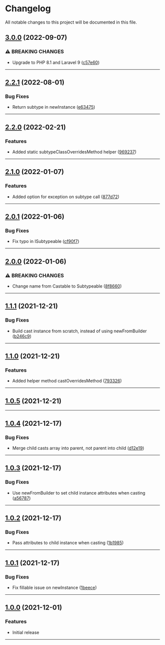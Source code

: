 <!--- BEGIN HEADER -->
# Changelog

All notable changes to this project will be documented in this file.
<!--- END HEADER -->

## [3.0.0](https://github.com/vetmoves/com.moves.php.eloquent.subtypeable/compare/2.2.1...3.0.0) (2022-09-07)

### ⚠ BREAKING CHANGES

* Upgrade to PHP 8.1 and Laravel 9 ([c57e60](https://github.com/vetmoves/com.moves.php.eloquent.subtypeable/commit/c57e60e982868a6060751aa757e79abcd250ba9b))


---

## [2.2.1](https://github.com/vetmoves/com.moves.php.eloquent.subtypeable/compare/2.2.0...2.2.1) (2022-08-01)
### Bug Fixes

* Return subtype in newInstance ([e63475](https://github.com/vetmoves/com.moves.php.eloquent.subtypeable/commit/e63475b83106fb326dc420fc9994d460bb353823))


---

## [2.2.0](https://github.com/vetmoves/com.moves.php.eloquent.subtypeable/compare/2.1.0...2.2.0) (2022-02-21)
### Features

* Added static subtypeClassOverridesMethod helper ([969237](https://github.com/vetmoves/com.moves.php.eloquent.subtypeable/commit/969237f9e615f9dbb4cada85f74d3b738ef79290))


---

## [2.1.0](https://github.com/vetmoves/com.moves.php.eloquent.subtypeable/compare/2.0.1...2.1.0) (2022-01-07)
### Features

* Added option for exception on subtype call ([877d72](https://github.com/vetmoves/com.moves.php.eloquent.subtypeable/commit/877d72e8e442a0ae33bede2f4071cae7958baae4))


---

## [2.0.1](https://github.com/vetmoves/com.moves.php.eloquent.subtypeable/compare/2.0.0...2.0.1) (2022-01-06)
### Bug Fixes

* Fix typo in ISubtypeable ([cf90f7](https://github.com/vetmoves/com.moves.php.eloquent.subtypeable/commit/cf90f7c356ec30abd42d39e8cd7b53e6de4d50a0))


---

## [2.0.0](https://github.com/vetmoves/com.moves.php.eloquent.subtypeable/compare/1.1.1...2.0.0) (2022-01-06)
### ⚠ BREAKING CHANGES

* Change name from Castable to Subtypeable ([8f8660](https://github.com/vetmoves/com.moves.php.eloquent.subtypeable/commit/8f86601f1d83bec0ee7190145596ba02cbcc2466))


---

## [1.1.1](https://github.com/vetmoves/com.moves.php.eloquent.subtypeable/compare/1.1.0...1.1.1) (2021-12-21)
### Bug Fixes

* Build cast instance from scratch, instead of using newFromBuilder ([b246c9](https://github.com/vetmoves/com.moves.php.eloquent.subtypeable/commit/b246c9a95f376799d9fdd0d2ba5cca86abd70f66))


---

## [1.1.0](https://github.com/vetmoves/com.moves.php.eloquent.subtypeable/compare/1.0.5...1.1.0) (2021-12-21)
### Features

* Added helper method castOverridesMethod ([793326](https://github.com/vetmoves/com.moves.php.eloquent.subtypeable/commit/7933266c90d911b0c9a7bd118905456711a99073))


---

## [1.0.5](https://github.com/vetmoves/com.moves.php.eloquent.subtypeable/compare/1.0.4...1.0.5) (2021-12-21)

---

## [1.0.4](https://github.com/vetmoves/com.moves.php.eloquent.subtypeable/compare/1.0.3...1.0.4) (2021-12-17)
### Bug Fixes

* Merge child casts array into parent, not parent into child ([d12e19](https://github.com/vetmoves/com.moves.php.eloquent.subtypeable/commit/d12e1903f310a7ad940d3b18e9920ab2b33c1529))


---

## [1.0.3](https://github.com/vetmoves/com.moves.php.eloquent.subtypeable/compare/1.0.2...1.0.3) (2021-12-17)
### Bug Fixes

* Use newFromBuilder to set child instance attributes when casting ([a56787](https://github.com/vetmoves/com.moves.php.eloquent.subtypeable/commit/a56787ddfe3d8daa02ca76cca88d78d77e5f7dc1))


---

## [1.0.2](https://github.com/vetmoves/com.moves.php.eloquent.subtypeable/compare/1.0.1...1.0.2) (2021-12-17)
### Bug Fixes

* Pass attributes to child instance when casting ([1b1985](https://github.com/vetmoves/com.moves.php.eloquent.subtypeable/commit/1b198574e5537c1612817431d754d4ec2493b78f))


---

## [1.0.1](https://github.com/vetmoves/com.moves.php.eloquent.subtypeable/compare/1.0.0...1.0.1) (2021-12-17)
### Bug Fixes

* Fix fillable issue on newInstance ([1beece](https://github.com/vetmoves/com.moves.php.eloquent.subtypeable/commit/1beecef3c42a8a6220f7342f1978f470a80d6342))


---

## [1.0.0](https://github.com/vetmoves/com.moves.php.eloquent.subtypeable/compare/0.0.0...1.0.0) (2021-12-01)
### Features

* Initial release


---

